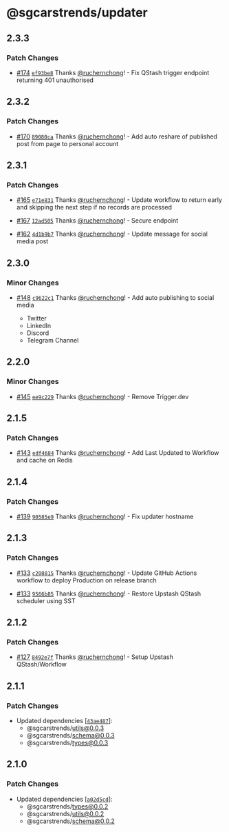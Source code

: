 # @sgcarstrends/updater

## 2.3.3

### Patch Changes

- [#174](https://github.com/sgcarstrends/backend/pull/174) [`ef93be8`](https://github.com/sgcarstrends/backend/commit/ef93be8d2d7e2544c33bb45e30ca51ca677803ea) Thanks [@ruchernchong](https://github.com/ruchernchong)! - Fix QStash trigger endpoint returning 401 unauthorised

## 2.3.2

### Patch Changes

- [#170](https://github.com/sgcarstrends/backend/pull/170) [`89080ca`](https://github.com/sgcarstrends/backend/commit/89080ca93dae33f597876889eba095de81408465) Thanks [@ruchernchong](https://github.com/ruchernchong)! - Add auto reshare of published post from page to personal account

## 2.3.1

### Patch Changes

- [#165](https://github.com/sgcarstrends/backend/pull/165) [`e71e831`](https://github.com/sgcarstrends/backend/commit/e71e831cf1b645ee54a1144f85938f080464376a) Thanks [@ruchernchong](https://github.com/ruchernchong)! - Update workflow to return early and skipping the next step if no records are processed

- [#167](https://github.com/sgcarstrends/backend/pull/167) [`12ad505`](https://github.com/sgcarstrends/backend/commit/12ad5052d038dcdca7ba950f17528a691e13f7f4) Thanks [@ruchernchong](https://github.com/ruchernchong)! - Secure endpoint

- [#162](https://github.com/sgcarstrends/backend/pull/162) [`4d1b9b7`](https://github.com/sgcarstrends/backend/commit/4d1b9b71c2eb9f3d75c5aee7d259f7a1dd47c4fe) Thanks [@ruchernchong](https://github.com/ruchernchong)! - Update message for social media post

## 2.3.0

### Minor Changes

- [#148](https://github.com/sgcarstrends/backend/pull/148) [`c9622c1`](https://github.com/sgcarstrends/backend/commit/c9622c1bbe492c68d3d4ef4e878c6f2e2bb9e176) Thanks [@ruchernchong](https://github.com/ruchernchong)! - Add auto publishing to social media

  - Twitter
  - LinkedIn
  - Discord
  - Telegram Channel

## 2.2.0

### Minor Changes

- [#145](https://github.com/sgcarstrends/backend/pull/145) [`ee9c229`](https://github.com/sgcarstrends/backend/commit/ee9c229afe8724ea7d7413bc075aeb54937f616a) Thanks [@ruchernchong](https://github.com/ruchernchong)! - Remove Trigger.dev

## 2.1.5

### Patch Changes

- [#143](https://github.com/sgcarstrends/backend/pull/143) [`edf4684`](https://github.com/sgcarstrends/backend/commit/edf4684a6518a09b7ac66139ae47f64d28a6bf38) Thanks [@ruchernchong](https://github.com/ruchernchong)! - Add Last Updated to Workflow and cache on Redis

## 2.1.4

### Patch Changes

- [#139](https://github.com/sgcarstrends/backend/pull/139) [`90585e9`](https://github.com/sgcarstrends/backend/commit/90585e96ccd110fda778ab7ef326530170039293) Thanks [@ruchernchong](https://github.com/ruchernchong)! - Fix updater hostname

## 2.1.3

### Patch Changes

- [#133](https://github.com/sgcarstrends/backend/pull/133) [`c208815`](https://github.com/sgcarstrends/backend/commit/c2088153742a099600a23e1764733c4f8225d1a9) Thanks [@ruchernchong](https://github.com/ruchernchong)! - Update GitHub Actions workflow to deploy Production on release branch

- [#133](https://github.com/sgcarstrends/backend/pull/133) [`9566b85`](https://github.com/sgcarstrends/backend/commit/9566b8527227751c97c75c8308c4a4a892366a64) Thanks [@ruchernchong](https://github.com/ruchernchong)! - Restore Upstash QStash scheduler using SST

## 2.1.2

### Patch Changes

- [#127](https://github.com/sgcarstrends/backend/pull/127) [`8492e7f`](https://github.com/sgcarstrends/backend/commit/8492e7f45cbb1e79ee122e2031674eb48820b8f3) Thanks [@ruchernchong](https://github.com/ruchernchong)! - Setup Upstash QStash/Workflow

## 2.1.1

### Patch Changes

- Updated dependencies [[`43ae487`](https://github.com/sgcarstrends/backend/commit/43ae4875699821fd1fc5b7001d7e36f6b9e25da2)]:
  - @sgcarstrends/utils@0.0.3
  - @sgcarstrends/schema@0.0.3
  - @sgcarstrends/types@0.0.3

## 2.1.0

### Patch Changes

- Updated dependencies [[`a02d5cd`](https://github.com/sgcarstrends/backend/commit/a02d5cda9d1fa4788413921848be2dd3146e2dfa)]:
  - @sgcarstrends/types@0.0.2
  - @sgcarstrends/utils@0.0.2
  - @sgcarstrends/schema@0.0.2
